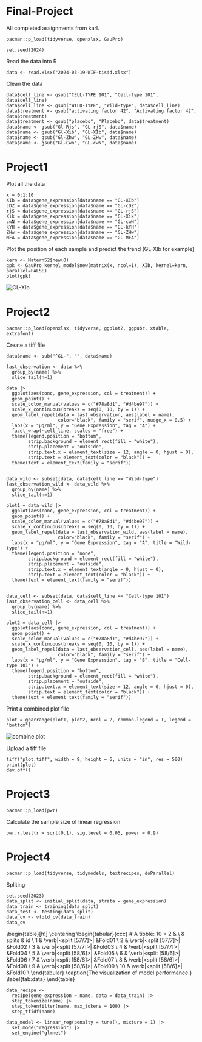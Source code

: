 # Final-Project
All completed assignments from karl.

```{r}
pacman::p_load(tidyverse, openxlsx, GauPro)

set.seed(2024)
```

Read the data into R
```{r}
data <- read.xlsx("2024-03-19-WIF-tis4d.xlsx")
```

Clean the data
```{r}
data$cell_line <- gsub("CELL-TYPE 101", "Cell-type 101", data$cell_line)
data$cell_line <- gsub("WILD-TYPE", "Wild-type", data$cell_line)
data$treatment <- gsub("activating factor 42", "Activating factor 42", data$treatment)
data$treatment <- gsub("placebo", "Placebo", data$treatment)
data$name <- gsub("Gl-Rjs", "GL-rjS", data$name)
data$name <- gsub("Gl-Xib", "GL-XIb", data$name)
data$name <- gsub("Gl-Zhw", "GL-ZHw", data$name)
data$name <- gsub("Gl-Cwn", "GL-cwN", data$name)
```

# Project1
Plot all the data
```{r}
x = 0:1:10
XIb = data$gene_expression[data$name == "GL-XIb"]
cDZ = data$gene_expression[data$name == "GL-cDZ"]
rjS = data$gene_expression[data$name == "GL-rjS"]
Xik = data$gene_expression[data$name == "GL-Xik"]
cwN = data$gene_expression[data$name == "GL-cwN"]
kYH = data$gene_expression[data$name == "GL-kYH"]
ZHw = data$gene_expression[data$name == "GL-ZHw"]
MFA = data$gene_expression[data$name == "GL-MFA"]
```


Plot the position of each sample and predict the trend (GL-XIb for example)
```{r}
kern <- Matern52$new(0)
gpk <- GauPro_kernel_model$new(matrix(x, ncol=1), XIb, kernel=kern, parallel=FALSE)
plot(gpk)
```
![GL-XIb](https://github.com/fzfzfzfzfs/Final-Project/assets/168513907/84ad75a3-6bc9-4b31-909b-b187ec47f637)

# Project2
```{r}
pacman::p_load(openxlsx, tidyverse, ggplot2, ggpubr, xtable, extrafont)
```

Create a tiff file
```{r}
data$name <- sub("^GL-", "", data$name)

last_observation <- data %>%
  group_by(name) %>%
  slice_tail(n=1)

data |> 
  ggplot(aes(conc, gene_expression, col = treatment)) + 
  geom_point() +
  scale_color_manual(values = c("#78a8d1", "#d4be97")) +
  scale_x_continuous(breaks = seq(0, 10, by = 1)) +
  geom_label_repel(data = last_observation, aes(label = name), 
                   color="black", family = "serif", nudge_x = 0.5) +
  labs(x = "μg/ml", y = "Gene Expression", tag = "A") +
  facet_wrap(~cell_line, scales = "free") +
  theme(legend.position = "bottom",
        strip.background = element_rect(fill = "white"), 
        strip.placement = "outside",
        strip.text.x = element_text(size = 12, angle = 0, hjust = 0),
        strip.text = element_text(color = "black")) +
  theme(text = element_text(family = "serif")) 


data_wild <- subset(data, data$cell_line == "Wild-type")
last_observation_wild <- data_wild %>%
  group_by(name) %>%
  slice_tail(n=1)

plot1 = data_wild |> 
  ggplot(aes(conc, gene_expression, col = treatment)) + 
  geom_point() +
  scale_color_manual(values = c("#78a8d1", "#d4be97")) +
  scale_x_continuous(breaks = seq(0, 10, by = 1)) +
  geom_label_repel(data = last_observation_wild, aes(label = name), 
                   color="black", family = "serif") +
  labs(x = "μg/ml", y = "Gene Expression", tag = "A", title = "Wild-type") +
  theme(legend.position = "none",
        strip.background = element_rect(fill = "white"), 
        strip.placement = "outside",
        strip.text.x = element_text(angle = 0, hjust = 0),
        strip.text = element_text(color = "black")) +
  theme(text = element_text(family = "serif")) 


data_cell <- subset(data, data$cell_line == "Cell-type 101")
last_observation_cell <- data_cell %>%
  group_by(name) %>%
  slice_tail(n=1)

plot2 = data_cell |> 
  ggplot(aes(conc, gene_expression, col = treatment)) + 
  geom_point() +
  scale_color_manual(values = c("#78a8d1", "#d4be97")) +
  scale_x_continuous(breaks = seq(0, 10, by = 1)) +
  geom_label_repel(data = last_observation_cell, aes(label = name), 
                   color="black", family = "serif") +
  labs(x = "μg/ml", y = "Gene Expression", tag = "B", title = "Cell-type 101") +
  theme(legend.position = "bottom",
        strip.background = element_rect(fill = "white"), 
        strip.placement = "outside",
        strip.text.x = element_text(size = 12, angle = 0, hjust = 0),
        strip.text = element_text(color = "black")) +
  theme(text = element_text(family = "serif")) 
```

Print a combined plot file
```{r}
plot = ggarrange(plot1, plot2, ncol = 2, common.legend = T, legend = "bottom")
```
![combine plot](https://github.com/fzfzfzfzfs/Final-Project/assets/168513907/723f5bd6-8d53-4834-bcec-a6c6666f1f7b)


Upload a tiff file
```{r}
tiff("plot.tiff", width = 9, height = 6, units = "in", res = 500)
print(plot)
dev.off()
```

# Project3
```{r}
pacman::p_load(pwr)
```

Calculate the sample size of linear regression
```{r}
pwr.r.test(r = sqrt(0.1), sig.level = 0.05, power = 0.9)
```



# Project4
```{r}
pacman::p_load(tidyverse, tidymodels, textrecipes, doParallel)
```

Spliting
```{r}
set.seed(2023)
data_split <- initial_split(data, strata = gene_expression)
data_train <- training(data_split)
data_test <- testing(data_split)
data_cv <- vfold_cv(data_train)
data_cv
```
\begin{table}[h!]
\centering
\begin{tabular}{ccc}
\# A tibble: 10 $\times$ 2 & \\
& splits & id \\
1 & \verb|<split [57/7]>| &Fold01 \\
2 & \verb|<split [57/7]>| &Fold02 \\
3 & \verb|<split [57/7]>| &Fold03 \\
4 & \verb|<split [57/7]>| &Fold04 \\
5 & \verb|<split [58/6]>| &Fold05 \\
6 & \verb|<split [58/6]>| &Fold06 \\
7 & \verb|<split [58/6]>| &Fold07 \\
8 & \verb|<split [58/6]>| &Fold08 \\
9 & \verb|<split [58/6]>| &Fold09 \\
10 & \verb|<split [58/6]>| &Fold10 \\
\end{tabular}
\caption{The visualization of model performance.}
\label{tab:data}
\end{table}


```{r}
data_recipe <- 
  recipe(gene_expression ~ name, data = data_train) |>
  step_tokenize(name) |>
  step_tokenfilter(name, max_tokens = 100) |>
  step_tfidf(name)

data_model <- linear_reg(penalty = tune(), mixture = 1) |> 
  set_mode("regression") |> 
  set_engine("glmnet")
```







```{r}

```



```{r}

```

































